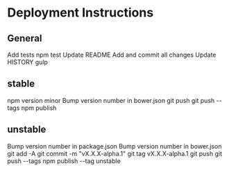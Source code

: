 # Deployment Instructions

## General
Add tests
npm test
Update README
Add and commit all changes
Update HISTORY
gulp

## stable
npm version minor
Bump version number in bower.json
git push
git push --tags
npm publish

## unstable
Bump version number in package.json
Bump version number in bower.json
git add -A
git commit -m "vX.X.X-alpha.1"
git tag vX.X.X-alpha.1
git push
git push --tags
npm publish --tag unstable